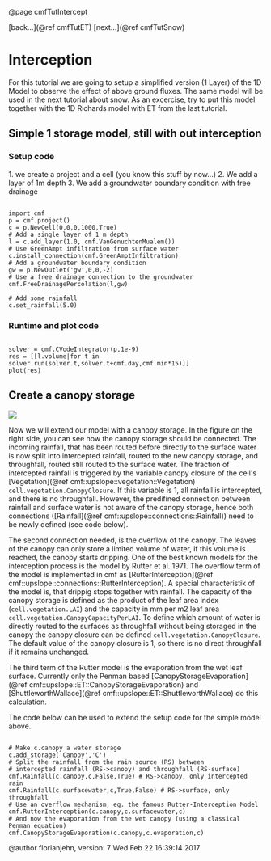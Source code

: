 @page cmfTutIntercept

 [back...](@ref cmfTutET)
[next...](@ref cmfTutSnow)

# Interception

For this tutorial we are going to setup a simplified version (1 Layer)
of the 1D Model to observe the effect of above ground fluxes. The same
model will be used in the next tutorial about snow. As an excercise, try
to put this model together with the 1D Richards model with ET from the
last tutorial.

## Simple 1 storage model, still with out interception

### Setup code

1\. we create a project and a cell (you know this stuff by now...) 2. We
add a layer of 1m depth 3. We add a groundwater boundary condition with
free drainage

~~~~~~~~~~~~~{.py}

import cmf
p = cmf.project()
c = p.NewCell(0,0,0,1000,True)
# Add a single layer of 1 m depth
l = c.add_layer(1.0, cmf.VanGenuchtenMualem())
# Use GreenAmpt infiltration from surface water
c.install_connection(cmf.GreenAmptInfiltration)
# Add a groundwater boundary condition
gw = p.NewOutlet('gw',0,0,-2)
# Use a free drainage connection to the groundwater
cmf.FreeDrainagePercolation(l,gw)

# Add some rainfall
c.set_rainfall(5.0)
~~~~~~~~~~~~~

### Runtime and plot code

~~~~~~~~~~~~~{.py}

solver = cmf.CVodeIntegrator(p,1e-9)
res = [[l.volume|for t in solver.run(solver.t,solver.t+cmf.day,cmf.min*15)]]
plot(res)
~~~~~~~~~~~~~

## Create a canopy storage

![](media/canopyflow.png)

Now we will extend our model with a canopy storage. In the figure on the
right side, you can see how the canopy storage should be connected. The
incoming rainfall, that has been routed before directly to the surface
water is now split into intercepted rainfall, routed to the new canopy
storage, and throughfall, routed still routed to the surface water. The
fraction of intercepted rainfall is triggered by the variable canopy
closure of the cell's
[Vegetation](@ref cmf::upslope::vegetation::Vegetation)
`cell.vegetation.CanopyClosure`. If this variable is 1, all rainfall
is intercepted, and there is no throughfall. However, the predifined
connection between rainfall and surface water is not aware of the canopy
storage, hence both connections
([Rainfall](@ref cmf::upslope::connections::Rainfall)) need to be newly defined
(see code below).

The second connection needed, is the overflow of the canopy. The leaves
of the canopy can only store a limited volume of water, if this volume
is reached, the canopy starts dripping. One of the best known models for
the interception process is the model by Rutter et al. 1971. The
overflow term of the model is implemented in cmf as
[RutterInterception](@ref cmf::upslope::connections::RutterInterception).
A special characteristik of the model is, that drippig stops together
with rainfall. The capacity of the canopy storage is defined as the
product of the leaf area index (`cell.vegetation.LAI`) and the
capacity in mm per m2 leaf area
`cell.vegetation.CanopyCapacityPerLAI`. To define which amount of
water is directly routed to the surfaces as throughfall without being
storaged in the canopy the canopy closure can be defined
`cell.vegetation.CanopyClosure`. The default value of the canopy
closure is 1, so there is no direct throughfall if it remains unchanged.

The third term of the Rutter model is the evaporation from the wet leaf
surface. Currently only the Penman based
[CanopyStorageEvaporation](@ref cmf::upslope::ET::CanopyStorageEvaporation)
and [ShuttleworthWallace](@ref cmf::upslope::ET::ShuttleworthWallace)
do this calculation.

The code below can be used to extend the setup code for the simple model
above.

~~~~~~~~~~~~~{.py}

# Make c.canopy a water storage
c.add_storage('Canopy','C')
# Split the rainfall from the rain source (RS) between 
# intercepted rainfall (RS->canopy) and throughfall (RS-surface)
cmf.Rainfall(c.canopy,c,False,True) # RS->canopy, only intercepted rain
cmf.Rainfall(c.surfacewater,c,True,False) # RS->surface, only throughfall
# Use an overflow mechanism, eg. the famous Rutter-Interception Model
cmf.RutterInterception(c.canopy,c.surfacewater,c) 
# And now the evaporation from the wet canopy (using a classical Penman equation)
cmf.CanopyStorageEvaporation(c.canopy,c.evaporation,c)
~~~~~~~~~~~~~

@author florianjehn, version: 7 Wed Feb 22 16:39:14 2017
